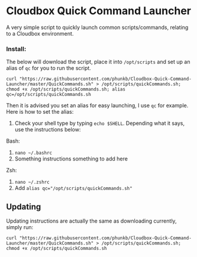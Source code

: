 # Cloudbox Quick Command Launcher
A very simple script to quickly launch common scripts/commands, relating to a Cloudbox environment.

### Install:

The below will download the script, place it into `/opt/scripts` and set up an alias of `qc` for you to run the script.

`curl "https://raw.githubusercontent.com/phunkb/Cloudbox-Quick-Command-Launcher/master/QuickCommands.sh" > /opt/scripts/quickCommands.sh; chmod +x /opt/scripts/quickCommands.sh; alias qc=/opt/scripts/quickCommands.sh`

Then it is advised you set an alias for easy launching, I use `qc` for example. Here is how to set the alias:

1. Check your shell type by typing `echo $SHELL`. Depending what it says, use the instructions below:

Bash:
   1. `nano ~/.bashrc`
   2. Something instructions something to add here

Zsh:
   1. `nano ~/.zshrc`
   2. Add `alias qc="/opt/scripts/quickCommands.sh"`


## Updating

Updating instructions are actually the same as downloading currently, simply run:

`curl "https://raw.githubusercontent.com/phunkb/Cloudbox-Quick-Command-Launcher/master/QuickCommands.sh" > /opt/scripts/quickCommands.sh; chmod +x /opt/scripts/quickCommands.sh`


